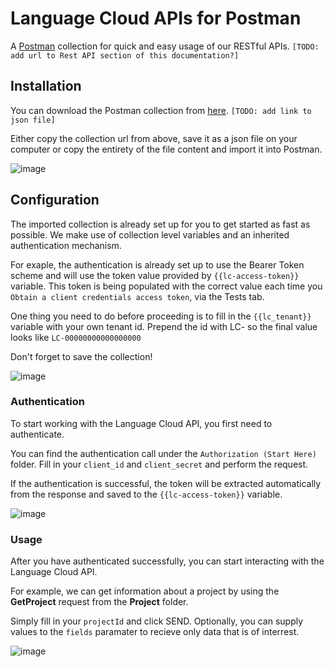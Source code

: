 # Language Cloud APIs for Postman

A [Postman](https://www.postman.com/) collection for quick and easy usage of our RESTful APIs. `[TODO: add url to Rest API section of this documentation?]`

## Installation

You can download the Postman collection from [here](http://). `[TODO: add link to json file]`

Either copy the collection url from above, save it as a json file on your computer or copy the entirety of the file content and import it into Postman.

![image](https://user-images.githubusercontent.com/10993097/118100979-c343a000-b3df-11eb-9a1c-e404f662b269.png)

## Configuration

The imported collection is already set up for you to get started as fast as possible. 
We make use of collection level variables and an inherited authentication mechanism.

For exaple, the authentication is already set up to use the Bearer Token scheme and will use the token value provided by `{{lc-access-token}}` variable. This token is being populated with the correct value each time you `Obtain a client credentials access token`, via the Tests tab.

One thing you need to do before proceeding is to fill in the `{{lc_tenant}}` variable with your own tenant id. Prepend the id with LC- so the final value looks like `LC-00000000000000000`

Don't forget to save the collection!

![image](https://user-images.githubusercontent.com/10993097/118111273-250a0700-b3ec-11eb-910b-23cfd490695a.png)


### Authentication
To start working with the Language Cloud API, you first need to authenticate. 

You can find the authentication call under the `Authorization (Start Here)` folder. Fill in your `client_id` and `client_secret` and perform the request.

If the authentication is successful, the token will be extracted automatically from the response and saved to the `{{lc-access-token}}` variable.

![image](https://user-images.githubusercontent.com/10993097/118103532-b1173100-b3e2-11eb-97c0-92df2f3794ec.png)

### Usage

After you have authenticated successfully, you can start interacting with the Language Cloud API.

For example, we can get information about a project by using the **GetProject** request from the **Project** folder.

Simply fill in your `projectId` and click SEND. Optionally, you can supply values to the `fields` paramater to recieve only data that is of interrest.

![image](https://user-images.githubusercontent.com/10993097/118110695-68b04100-b3eb-11eb-8356-5bd6e21185c8.png)


